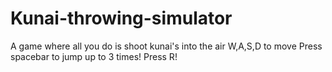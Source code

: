 # Kunai-throwing-simulator
A game where all you do is shoot kunai's into the air
W,A,S,D to move
Press spacebar to jump up to 3 times!
Press R!
